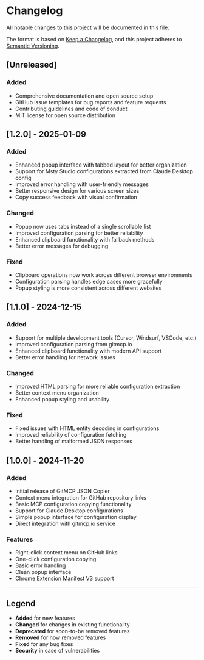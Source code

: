 # Changelog

All notable changes to this project will be documented in this file.

The format is based on [Keep a Changelog](https://keepachangelog.com/en/1.0.0/),
and this project adheres to [Semantic Versioning](https://semver.org/spec/v2.0.0.html).

## [Unreleased]

### Added
- Comprehensive documentation and open source setup
- GitHub issue templates for bug reports and feature requests
- Contributing guidelines and code of conduct
- MIT license for open source distribution

## [1.2.0] - 2025-01-09

### Added
- Enhanced popup interface with tabbed layout for better organization
- Support for Msty Studio configurations extracted from Claude Desktop config
- Improved error handling with user-friendly messages
- Better responsive design for various screen sizes
- Copy success feedback with visual confirmation

### Changed
- Popup now uses tabs instead of a single scrollable list
- Improved configuration parsing for better reliability
- Enhanced clipboard functionality with fallback methods
- Better error messages for debugging

### Fixed
- Clipboard operations now work across different browser environments
- Configuration parsing handles edge cases more gracefully
- Popup styling is more consistent across different websites

## [1.1.0] - 2024-12-15

### Added
- Support for multiple development tools (Cursor, Windsurf, VSCode, etc.)
- Improved configuration parsing from gitmcp.io
- Enhanced clipboard functionality with modern API support
- Better error handling for network issues

### Changed
- Improved HTML parsing for more reliable configuration extraction
- Better context menu organization
- Enhanced popup styling and usability

### Fixed
- Fixed issues with HTML entity decoding in configurations
- Improved reliability of configuration fetching
- Better handling of malformed JSON responses

## [1.0.0] - 2024-11-20

### Added
- Initial release of GitMCP JSON Copier
- Context menu integration for GitHub repository links
- Basic MCP configuration copying functionality
- Support for Claude Desktop configurations
- Simple popup interface for configuration display
- Direct integration with gitmcp.io service

### Features
- Right-click context menu on GitHub links
- One-click configuration copying
- Basic error handling
- Clean popup interface
- Chrome Extension Manifest V3 support

---

## Legend

- **Added** for new features
- **Changed** for changes in existing functionality
- **Deprecated** for soon-to-be removed features
- **Removed** for now removed features
- **Fixed** for any bug fixes
- **Security** in case of vulnerabilities

